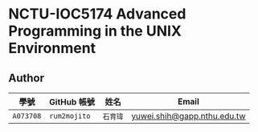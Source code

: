 # NCTU-IOC5174 Advanced Programming in the UNIX Environment

## Author

| 學號 | GitHub 帳號 | 姓名 | Email |
| --- | ----------- | --- | --- |
|`A073708`| `rum2mojito` | `石育瑋` | yuwei.shih@gapp.nthu.edu.tw |
